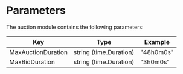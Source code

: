 # Parameters

The auction module contains the following parameters:

| Key                | Type                   | Example    |
| ------------------ | ---------------------- | -----------|
| MaxAuctionDuration | string (time.Duration) | "48h0m0s"  |
| MaxBidDuration     | string (time.Duration) | "3h0m0s"   |
